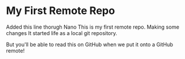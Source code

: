 # My First Remote Repo
Added this line thorugh Nano
This is my first remote repo.
Making some changes
It started life as a local git repository.

But you'll be able to read this on GitHub when we put it onto a GitHub remote!
